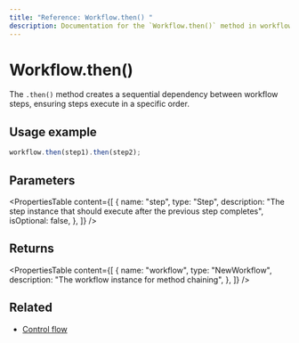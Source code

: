 ```yaml
---
title: "Reference: Workflow.then() "
description: Documentation for the `Workflow.then()` method in workflows, which creates sequential dependencies between steps.
---
```


# Workflow.then()

The `.then()` method creates a sequential dependency between workflow steps, ensuring steps execute in a specific order.

## Usage example

```typescript copy
workflow.then(step1).then(step2);
```

## Parameters

<PropertiesTable
  content={[
    {
      name: "step",
      type: "Step",
      description:
        "The step instance that should execute after the previous step completes",
      isOptional: false,
    },
  ]}
/>

## Returns

<PropertiesTable
  content={[
    {
      name: "workflow",
      type: "NewWorkflow",
      description: "The workflow instance for method chaining",
    },
  ]}
/>

## Related

- [Control flow](../../../docs/workflows/control-flow.md)
